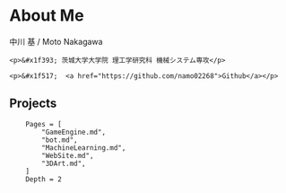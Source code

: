 # About Me

中川 基 / Moto Nakagawa
```@raw html
<p>&#x1f393; 茨城大学大学院 理工学研究科 機械システム専攻</p>
```
```@raw html
<p>&#x1f517;  <a href="https://github.com/namo02268">Github</a></p>
```

## Projects
```@contents
    Pages = [
        "GameEngine.md",
        "bot.md",
        "MachineLearning.md",
        "WebSite.md",
        "3DArt.md",
    ]
    Depth = 2
```
